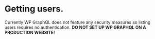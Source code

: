 # Getting users.

Currently WP GraphQL does not feature any security measures so listing users requires no authentication. **DO NOT SET UP WP GRAPHQL ON A PRODUCTION WEBSITE!** 



